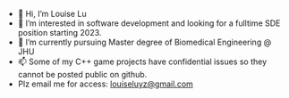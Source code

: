 - 👋 Hi, I’m Louise Lu
- 👀 I’m interested in software development and looking for a fulltime SDE position starting 2023.
- 🌱 I’m currently pursuing Master degree of Biomedical Engineering @ JHU
- 📫 Some of my C++ game projects have confidential issues so they cannot be posted public on github. 
- Plz email me for access: louiseluyz@gmail.com

<!---
L0U153/L0U153 is a ✨ special ✨ repository because its `README.md` (this file) appears on your GitHub profile.
You can click the Preview link to take a look at your changes.
--->
